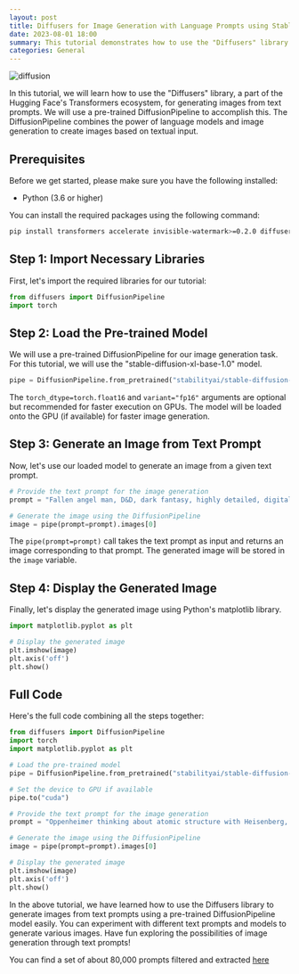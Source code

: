 ```yaml
---
layout: post
title: Diffusers for Image Generation with Language Prompts using Stable Diffusion XL
date: 2023-08-01 18:00
summary: This tutorial demonstrates how to use the "Diffusers" library and a pre-trained DiffusionPipeline to generate images from text prompts. By leveraging the power of Stable Diffusion Dreambooth XL model, users can create images based on textual input.
categories: General
---
```


<img src="https://i.ibb.co/WPhmFcp/diffusion.jpg" alt="diffusion" border="0">


In this tutorial, we will learn how to use the "Diffusers" library, a part of the Hugging Face's Transformers ecosystem, for generating images from text prompts. We will use a pre-trained DiffusionPipeline to accomplish this. The DiffusionPipeline combines the power of language models and image generation to create images based on textual input.

## Prerequisites

Before we get started, please make sure you have the following installed:

- Python (3.6 or higher)

You can install the required packages using the following command:

```bash
pip install transformers accelerate invisible-watermark>=0.2.0 diffusers>=0.19.0
```

## Step 1: Import Necessary Libraries

First, let's import the required libraries for our tutorial:

```python
from diffusers import DiffusionPipeline
import torch
```

## Step 2: Load the Pre-trained Model

We will use a pre-trained DiffusionPipeline for our image generation task. For this tutorial, we will use the "stable-diffusion-xl-base-1.0" model.

```python
pipe = DiffusionPipeline.from_pretrained("stabilityai/stable-diffusion-xl-base-1.0", torch_dtype=torch.float16, variant="fp16")
```

The `torch_dtype=torch.float16` and `variant="fp16"` arguments are optional but recommended for faster execution on GPUs. The model will be loaded onto the GPU (if available) for faster image generation.

## Step 3: Generate an Image from Text Prompt

Now, let's use our loaded model to generate an image from a given text prompt.

```python
# Provide the text prompt for the image generation
prompt = "Fallen angel man, D&D, dark fantasy, highly detailed, digital painting, artstation, concept art, sharp focus, illustration, cinematic lighting, art by artgerm and greg rutkowski and alphonse mucha"

# Generate the image using the DiffusionPipeline
image = pipe(prompt=prompt).images[0]
```

The `pipe(prompt=prompt)` call takes the text prompt as input and returns an image corresponding to that prompt. The generated image will be stored in the `image` variable.

## Step 4: Display the Generated Image

Finally, let's display the generated image using Python's matplotlib library.

```python
import matplotlib.pyplot as plt

# Display the generated image
plt.imshow(image)
plt.axis('off')
plt.show()
```


## Full Code

Here's the full code combining all the steps together:

```python
from diffusers import DiffusionPipeline
import torch
import matplotlib.pyplot as plt

# Load the pre-trained model
pipe = DiffusionPipeline.from_pretrained("stabilityai/stable-diffusion-xl-base-1.0", torch_dtype=torch.float16, variant="fp16")

# Set the device to GPU if available
pipe.to("cuda")

# Provide the text prompt for the image generation
prompt = "Oppenheimer thinking about atomic structure with Heisenberg, Einstein and Niels Bohr looking over, dreamy, iPhone wallpaper,"

# Generate the image using the DiffusionPipeline
image = pipe(prompt=prompt).images[0]

# Display the generated image
plt.imshow(image)
plt.axis('off')
plt.show()
```


In the above tutorial, we have learned how to use the Diffusers library to generate images from text prompts using a pre-trained DiffusionPipeline model easily. You can experiment with different text prompts and models to generate various images. Have fun exploring the possibilities of image generation through text prompts!

You can find a set of about 80,000 prompts filtered and extracted [here](https://huggingface.co/datasets/Gustavosta/Stable-Diffusion-Prompts)
